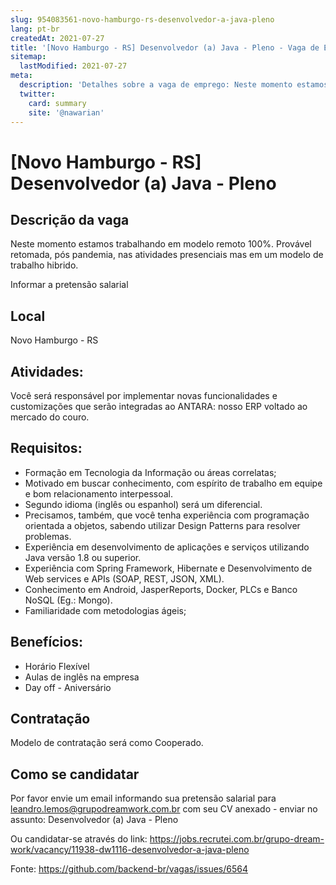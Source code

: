 ```yaml
---
slug: 954083561-novo-hamburgo-rs-desenvolvedor-a-java-pleno
lang: pt-br
createdAt: 2021-07-27
title: '[Novo Hamburgo - RS] Desenvolvedor (a) Java - Pleno - Vaga de Emprego'
sitemap:
  lastModified: 2021-07-27
meta:
  description: 'Detalhes sobre a vaga de emprego: Neste momento estamos trabalhando em modelo remoto 100%. Provável retomada, pós pandemia, nas atividades presenciais mas em um modelo de trabalho hibrido. Informar a pretensão salarial'
  twitter:
    card: summary
    site: '@nawarian'
---
```


# [Novo Hamburgo - RS] Desenvolvedor (a) Java - Pleno

## Descrição da vaga
Neste momento estamos trabalhando em modelo remoto 100%. Provável retomada, pós pandemia, nas atividades presenciais mas em um modelo de trabalho hibrido.

Informar a pretensão salarial

## Local
Novo Hamburgo - RS

## Atividades:

Você será responsável por implementar novas funcionalidades e customizações que serão integradas ao ANTARA: nosso ERP voltado ao mercado do couro.

## Requisitos:

- Formação em Tecnologia da Informação ou áreas correlatas;
- Motivado em buscar conhecimento, com espírito de trabalho em equipe e bom relacionamento interpessoal.
- Segundo idioma (inglês ou espanhol) será um diferencial.
- Precisamos, também, que você tenha experiência com programação orientada a objetos, sabendo utilizar Design Patterns para resolver problemas. 
- Experiência em desenvolvimento de aplicações e serviços utilizando Java versão 1.8 ou superior.
- Experiência com Spring Framework, Hibernate e Desenvolvimento de Web services e APIs (SOAP, REST, JSON, XML).
- Conhecimento em Android, JasperReports, Docker, PLCs e Banco NoSQL (Eg.: Mongo).
- Familiaridade com metodologias ágeis;

## Benefícios:

- Horário Flexível
- Aulas de inglês na empresa
- Day off - Aniversário

## Contratação
Modelo de contratação será como Cooperado.

## Como se candidatar
Por favor envie um email informando sua pretensão salarial para leandro.lemos@grupodreamwork.com.br com seu CV anexado - enviar no assunto: Desenvolvedor (a) Java - Pleno

Ou candidatar-se através do link: https://jobs.recrutei.com.br/grupo-dream-work/vacancy/11938-dw1116-desenvolvedor-a-java-pleno

Fonte: https://github.com/backend-br/vagas/issues/6564